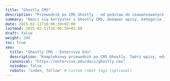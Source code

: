 ```yaml
---
title: "Ghostly CMS"
description: "Przewodnik po CMS Ghostly - od podstaw do zaawansowanych funkcji zarządzania treścią."
summary: "Naucz się korzystać z Ghostly CMS, dodawać wpisy, kategorie i modyfikować nawigację."
date: 2025-02-11T16:06:50+02:00
lastmod: 2025-02-11T16:06:50+02:00
draft: false
weight: 200
toc: true
seo:
  title: "Ghostly CMS - Entervive Edu"
  description: "Kompleksowy przewodnik po CMS Ghostly. Twórz wpisy, edytuj kategorie i personalizuj swoją stronę."
  canonical: "https://entervive.edu/docs/ghostly-cms"
  noindex: false
  robots: "index, follow" # custom robot tags (optional)
---
```


